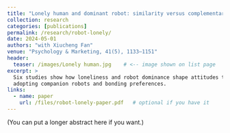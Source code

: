 ```yaml
---
title: "Lonely human and dominant robot: similarity versus complementary attraction"
collection: research
categories: [publications]
permalink: /research/robot-lonely/
date: 2024-05-01
authors: "with Xiucheng Fan"
venue: "Psychology & Marketing, 41(5), 1133–1151"
header:
  teaser: /images/Lonely human.jpg    # <-- image shown on list page
excerpt: >
  Six studies show how loneliness and robot dominance shape attitudes toward
  adopting companion robots and bonding preferences.
links:
  - name: paper
    url: /files/robot-lonely-paper.pdf   # optional if you have it
---
```

(You can put a longer abstract here if you want.)
